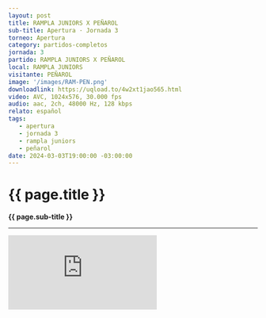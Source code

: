 ```yaml
---
layout: post
title: RAMPLA JUNIORS X PEÑAROL
sub-title: Apertura · Jornada 3
torneo: Apertura
category: partidos-completos
jornada: 3
partido: RAMPLA JUNIORS X PEÑAROL
local: RAMPLA JUNIORS
visitante: PEÑAROL
image: '/images/RAM-PEN.png'
downloadlink: https://uqload.to/4w2xt1jao565.html
video: AVC, 1024x576, 30.000 fps
audio: aac, 2ch, 48000 Hz, 128 kbps
relato: español
tags:
   - apertura
   - jornada 3
   - rampla juniors
   - peñarol
date: 2024-03-03T19:00:00 -03:00:00
---
```


<div class="mt-5 mb-4 dyuthi_regular"> 
    <h1 class="text-success kustom_culture"> 
                {{ page.title }} 
    </h1> 
    <strong>{{ page.sub-title }}</strong>
    <hr> 
</div>
<div class="container embed-responsive embed-responsive-16by9 position-relative"> 
    <iframe class="position-relative w-100 h-100 border-0" src="https://uqload.to/embed-4w2xt1jao565.html" frameborder=0 marginwidth=0 marginheight=0 scrolling=NO allowfullscreen><div style="height: 1000px;"></div></iframe> 
</div>


